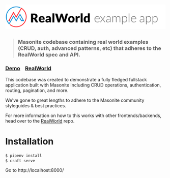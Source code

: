 # ![Masonite RealWorld Example App](logo.png)

> ### Masonite codebase containing real world examples (CRUD, auth, advanced patterns, etc) that adheres to the RealWorld spec and API.


### [Demo](https://github.com/vaibhavmule/masonite-realworld-example-app)&nbsp;&nbsp;&nbsp;&nbsp;[RealWorld](https://github.com/gothinkster/realworld)


This codebase was created to demonstrate a fully fledged fullstack application built with Masonite including CRUD operations, authentication, routing, pagination, and more.

We've gone to great lengths to adhere to the Masonite community styleguides & best practices.

For more information on how to this works with other frontends/backends, head over to the [RealWorld](https://github.com/gothinkster/realworld) repo.

# Installation
```
$ pipenv install
$ craft serve 
```
Go to http://localhost:8000/
